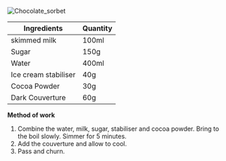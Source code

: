 ![Chocolate_sorbet](resource:assets/images/hot_cold_desserts/chocolate_sorbet.png)

|Ingredients|Quantity|
|----------|---------|
|skimmed milk|100ml|
|Sugar|150g|
|Water|400ml|
|Ice cream stabiliser|40g|
|Cocoa Powder|30g|
|Dark Couverture|60g|

**Method of work**
1. Combine the water, milk, sugar, stabiliser and cocoa powder. Bring to the boil slowly. Simmer for 5 minutes.
2. Add the couverture and allow to cool.
3. Pass and churn.


